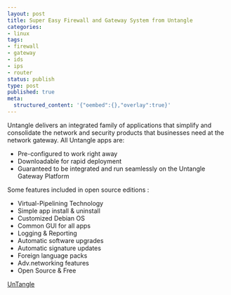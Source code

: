 ```yaml
---
layout: post
title: Super Easy Firewall and Gateway System from Untangle
categories:
- linux
tags:
- firewall
- gateway
- ids
- ips
- router
status: publish
type: post
published: true
meta:
  structured_content: '{"oembed":{},"overlay":true}'
---
```

Untangle delivers an integrated family of applications that simplify and consolidate the network and security products that businesses need at the network gateway. All Untangle apps are:

- Pre-configured to work right away
- Downloadable for rapid deployment
- Guaranteed to be integrated and run seamlessly on the Untangle Gateway Platform

Some features included in open source editions :

- Virtual-Pipelining Technology
- Simple app install & uninstall
- Customized Debian OS
- Common GUI for all apps
- Logging & Reporting
- Automatic software upgrades
- Automatic signature updates
- Foreign language packs
- Adv.networking features
- Open Source & Free

[UnTangle](http://www.untangle.com/)

